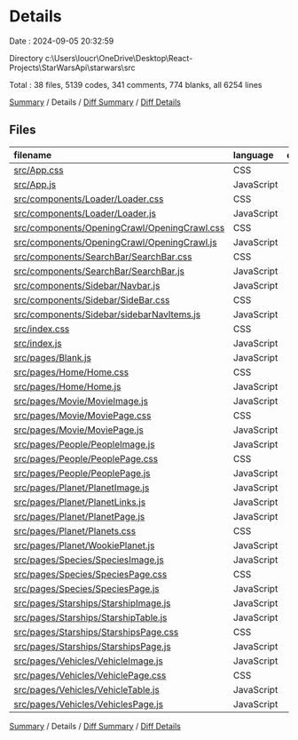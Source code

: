 # Details

Date : 2024-09-05 20:32:59

Directory c:\\Users\\loucr\\OneDrive\\Desktop\\React-Projects\\StarWarsApi\\starwars\\src

Total : 38 files,  5139 codes, 341 comments, 774 blanks, all 6254 lines

[Summary](results.md) / Details / [Diff Summary](diff.md) / [Diff Details](diff-details.md)

## Files
| filename | language | code | comment | blank | total |
| :--- | :--- | ---: | ---: | ---: | ---: |
| [src/App.css](/src/App.css) | CSS | 12 | 0 | 4 | 16 |
| [src/App.js](/src/App.js) | JavaScript | 44 | 0 | 3 | 47 |
| [src/components/Loader/Loader.css](/src/components/Loader/Loader.css) | CSS | 611 | 0 | 120 | 731 |
| [src/components/Loader/Loader.js](/src/components/Loader/Loader.js) | JavaScript | 32 | 0 | 6 | 38 |
| [src/components/OpeningCrawl/OpeningCrawl.css](/src/components/OpeningCrawl/OpeningCrawl.css) | CSS | 23 | 0 | 6 | 29 |
| [src/components/OpeningCrawl/OpeningCrawl.js](/src/components/OpeningCrawl/OpeningCrawl.js) | JavaScript | 57 | 4 | 17 | 78 |
| [src/components/SearchBar/SearchBar.css](/src/components/SearchBar/SearchBar.css) | CSS | 51 | 1 | 9 | 61 |
| [src/components/SearchBar/SearchBar.js](/src/components/SearchBar/SearchBar.js) | JavaScript | 37 | 1 | 6 | 44 |
| [src/components/Sidebar/Navbar.js](/src/components/Sidebar/Navbar.js) | JavaScript | 82 | 4 | 22 | 108 |
| [src/components/Sidebar/SideBar.css](/src/components/Sidebar/SideBar.css) | CSS | 123 | 2 | 24 | 149 |
| [src/components/Sidebar/sidebarNavItems.js](/src/components/Sidebar/sidebarNavItems.js) | JavaScript | 95 | 10 | 2 | 107 |
| [src/index.css](/src/index.css) | CSS | 17 | 1 | 6 | 24 |
| [src/index.js](/src/index.js) | JavaScript | 11 | 0 | 3 | 14 |
| [src/pages/Blank.js](/src/pages/Blank.js) | JavaScript | 7 | 0 | 2 | 9 |
| [src/pages/Home/Home.css](/src/pages/Home/Home.css) | CSS | 54 | 1 | 10 | 65 |
| [src/pages/Home/Home.js](/src/pages/Home/Home.js) | JavaScript | 153 | 0 | 22 | 175 |
| [src/pages/Movie/MovieImage.js](/src/pages/Movie/MovieImage.js) | JavaScript | 35 | 0 | 1 | 36 |
| [src/pages/Movie/MoviePage.css](/src/pages/Movie/MoviePage.css) | CSS | 69 | 1 | 11 | 81 |
| [src/pages/Movie/MoviePage.js](/src/pages/Movie/MoviePage.js) | JavaScript | 330 | 7 | 68 | 405 |
| [src/pages/People/PeopleImage.js](/src/pages/People/PeopleImage.js) | JavaScript | 413 | 0 | 1 | 414 |
| [src/pages/People/PeoplePage.css](/src/pages/People/PeoplePage.css) | CSS | 75 | 1 | 14 | 90 |
| [src/pages/People/PeoplePage.js](/src/pages/People/PeoplePage.js) | JavaScript | 387 | 19 | 81 | 487 |
| [src/pages/Planet/PlanetImage.js](/src/pages/Planet/PlanetImage.js) | JavaScript | 306 | 1 | 1 | 308 |
| [src/pages/Planet/PlanetLinks.js](/src/pages/Planet/PlanetLinks.js) | JavaScript | 7 | 0 | 2 | 9 |
| [src/pages/Planet/PlanetPage.js](/src/pages/Planet/PlanetPage.js) | JavaScript | 230 | 8 | 56 | 294 |
| [src/pages/Planet/Planets.css](/src/pages/Planet/Planets.css) | CSS | 91 | 3 | 15 | 109 |
| [src/pages/Planet/WookiePlanet.js](/src/pages/Planet/WookiePlanet.js) | JavaScript | 0 | 257 | 47 | 304 |
| [src/pages/Species/SpeciesImage.js](/src/pages/Species/SpeciesImage.js) | JavaScript | 188 | 0 | 1 | 189 |
| [src/pages/Species/SpeciesPage.css](/src/pages/Species/SpeciesPage.css) | CSS | 92 | 1 | 16 | 109 |
| [src/pages/Species/SpeciesPage.js](/src/pages/Species/SpeciesPage.js) | JavaScript | 228 | 8 | 50 | 286 |
| [src/pages/Starships/StarshipImage.js](/src/pages/Starships/StarshipImage.js) | JavaScript | 184 | 0 | 2 | 186 |
| [src/pages/Starships/StarshipTable.js](/src/pages/Starships/StarshipTable.js) | JavaScript | 154 | 2 | 16 | 172 |
| [src/pages/Starships/StarshipsPage.css](/src/pages/Starships/StarshipsPage.css) | CSS | 66 | 1 | 12 | 79 |
| [src/pages/Starships/StarshipsPage.js](/src/pages/Starships/StarshipsPage.js) | JavaScript | 232 | 3 | 43 | 278 |
| [src/pages/Vehicles/VehicleImage.js](/src/pages/Vehicles/VehicleImage.js) | JavaScript | 199 | 0 | 2 | 201 |
| [src/pages/Vehicles/VehiclePage.css](/src/pages/Vehicles/VehiclePage.css) | CSS | 64 | 1 | 12 | 77 |
| [src/pages/Vehicles/VehicleTable.js](/src/pages/Vehicles/VehicleTable.js) | JavaScript | 147 | 1 | 16 | 164 |
| [src/pages/Vehicles/VehiclesPage.js](/src/pages/Vehicles/VehiclesPage.js) | JavaScript | 233 | 3 | 45 | 281 |

[Summary](results.md) / Details / [Diff Summary](diff.md) / [Diff Details](diff-details.md)
